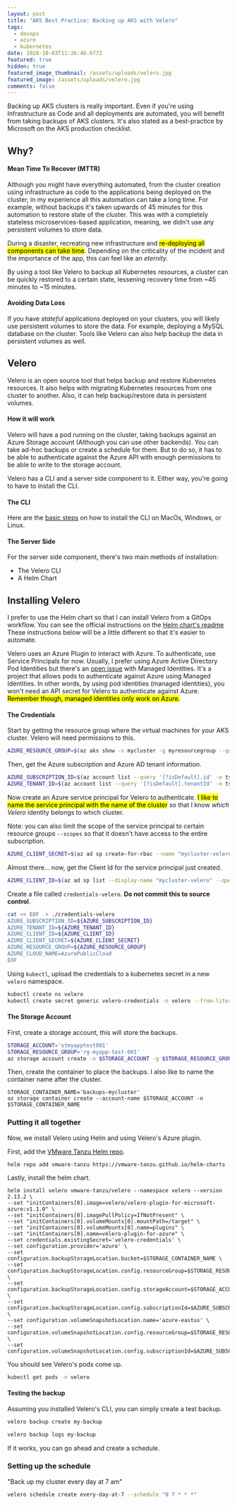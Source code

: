 ```yaml
---
layout: post
title: "AKS Best Practice: Backing up AKS with Velero"
tags:
  - devops
  - azure
  - kubernetes
date: 2020-10-03T11:26:40.677Z
featured: true
hidden: true
featured_image_thumbnail: /assets/uploads/velero.jpg
featured_image: /assets/uploads/velero.jpg
comments: false
---
```

Backing up AKS clusters is really important. Even if you're using Infrastructure as Code and all deployments are automated, you will benefit from taking backups of AKS clusters. It's also stated as a best-practice by Microsoft on the AKS production checklist.

<!--more-->

## Why?

#### Mean Time To Recover (MTTR)

Although you might have everything automated, from the cluster creation using infrastructure as code to the applications being deployed on the cluster, in my experience all this automation can take a long time. For example, without backups it's taken upwards of 45 minutes for this automation to restore state of the cluster. This was with a completely stateless microservices-based application, meaning, we didn't use any persistent volumes to store data.

During a disaster, recreating new infrastructure and <mark>re-deploying all components can take time</mark>. Depending on the criticality of the incident and the importance of the app, this can feel like an *eternity*. 

By using a tool like Velero to backup all Kubernetes resources, a cluster can be quickly restored to a certain state, lessening recovery time from ~45 minutes to ~15 minutes.

#### Avoiding Data Loss

If you have *stateful* applications deployed on your clusters, you will likely use persistent volumes to store the data. For example, deploying a MySQL database on the cluster. Tools like Velero can also help backup the data in persistent volumes as well. 

## Velero

Velero is an open source tool that helps backup and restore Kubernetes resources. It also helps with migrating Kubernetes resources from one cluster to another. Also, it can help backup/restore data in persistent volumes.

#### How it will work

Velero will have a pod running on the cluster, taking backups against an Azure Storage account (Although you can use other backends). You can take ad-hoc backups or create a schedule for them. But to do so, it has to be able to authenticate against the Azure API with enough permissions to be able to write to the storage account. 

Velero has a CLI and a server side component to it. Either way, you're going to have to install the CLI. 

#### The CLI

Here are the [basic steps](https://velero.io/docs/v1.5/basic-install/) on how to install the CLI on MacOs, Windows, or Linux. 

#### The Server Side

For the server side component, there's two main methods of installation: 

* The Velero CLI
* A Helm Chart

## Installing Velero

I prefer to use the Helm chart so that I can install Velero from a GitOps workflow.
You can see the official instructions on the [Helm chart's readme](https://github.com/vmware-tanzu/helm-charts/tree/main/charts/velero)
These instructions below will be a little different so that it's easier to automate.

Velero uses an Azure Plugin to interact with Azure. To authenticate, use Service Principals for now. Usually, I prefer using Azure Active Directory Pod Identities but there's an [open issue](https://github.com/vmware-tanzu/velero-plugin-for-microsoft-azure/issues/61) with Managed Identities. It's a project that allows pods to authenticate against Azure using Managed Identities. In other words, by using pod identities (managed identities), you won't need an API secret for Velero to authenticate against Azure. <mark>Remember though, managed identities only work on Azure.</mark>

#### The Credentials

Start by getting the resource group where the virtual machines for your AKS cluster. Velero will need permissions to this.

```bash
AZURE_RESOURCE_GROUP=$(az aks show -n mycluster -g myresourcegroup --query "nodeResourceGroup" -o tsv)
```

Then, get the Azure subscription and Azure AD tenant information.

``` bash
AZURE_SUBSCRIPTION_ID=$(az account list --query '[?isDefault].id' -o tsv)
AZURE_TENANT_ID=$(az account list --query '[?isDefault].tenantId' -o tsv)
```

Now create an Azure service principal for Velero to authenticate. <mark>I like to name the service principal with the name of the cluster</mark> so that I know _which Velero_ identity belongs to which cluster. 

Note: you can also limit the scope of the service principal to certain resource groups `--scopes` so that it doesn't have access to the entire subscription.

``` bash
AZURE_CLIENT_SECRET=$(az ad sp create-for-rbac --name "mycluster-velero" --role "Contributor" --query 'password' -o tsv)
```

Almost there... now, get the Client Id for the service principal just created. 

``` bash
AZURE_CLIENT_ID=$(az ad sp list --display-name "mycluster-velero" --query '[0].appId' -o tsv)
```

Create a file called `credentials-velero`. **Do not commit this to source control**.

```bash
cat << EOF  > ./credentials-velero
AZURE_SUBSCRIPTION_ID=${AZURE_SUBSCRIPTION_ID}
AZURE_TENANT_ID=${AZURE_TENANT_ID}
AZURE_CLIENT_ID=${AZURE_CLIENT_ID}
AZURE_CLIENT_SECRET=${AZURE_CLIENT_SECRET}
AZURE_RESOURCE_GROUP=${AZURE_RESOURCE_GROUP}
AZURE_CLOUD_NAME=AzurePublicCloud
EOF
```

Using `kubectl`, upload the credentials to a kubernetes secret in a new `velero` namespace.

``` bash
kubectl create ns velero
kubectl create secret generic velero-credentials -n velero --from-literal="cloud=$(cat ./credentials-velero)"
```

#### The Storage Account

First, create a storage account, this will store the backups.

```bash
STORAGE_ACCOUNT='stmyapptest001'
STORAGE_RESOURCE_GROUP='rg-myapp-test-001'
az storage account create -n $STORAGE_ACCOUNT -g $STORAGE_RESOURCE_GROUP
```

Then, create the container to place the backups. I also like to name the container name after the cluster.

```
STORAGE_CONTAINER_NAME='backups-mycluster'
az storage container create --account-name $STORAGE_ACCOUNT -n $STORAGE_CONTAINER_NAME
```

### Putting it all together 

Now, we install Velero using Helm and using Velero's Azure plugin.

First, add the [VMware Tanzu Helm repo](https://vmware-tanzu.github.io/helm-charts/).

```
helm repo add vmware-tanzu https://vmware-tanzu.github.io/helm-charts
```

Lastly, install the helm chart.
```
helm install velero vmware-tanzu/velero --namespace velero --version 2.13.2 \
--set "initContainers[0].image=velero/velero-plugin-for-microsoft-azure:v1.1.0" \
--set "initContainers[0].imagePullPolicy=IfNotPresent" \
--set "initContainers[0].volumeMounts[0].mountPath=/target" \
--set "initContainers[0].volumeMounts[0].name=plugins" \
--set "initContainers[0].name=velero-plugin-for-azure" \
--set credentials.existingSecret='velero-credentials' \
--set configuration.provider='azure' \
--set configuration.backupStorageLocation.bucket=$STORAGE_CONTAINER_NAME \
--set configuration.backupStorageLocation.config.resourceGroup=$STORAGE_RESOURCE_GROUP \
--set configuration.backupStorageLocation.config.storageAccount=$STORAGE_ACCOUNT \
--set configuration.backupStorageLocation.config.subscriptionId=$AZURE_SUBSCRIPTION_ID \
--set configuration.volumeSnapshotLocation.name='azure-eastus' \
--set configuration.volumeSnapshotLocation.config.resourceGroup=$STORAGE_RESOURCE_GROUP \
--set configuration.volumeSnapshotLocation.config.subscriptionId=$AZURE_SUBSCRIPTION_ID
```

You should see Velero's pods come up. 

``` bash
kubectl get pods -n velero
```

#### Testing the backup

Assuming you installed Velero's CLI, you can simply create a test backup.

```bash
velero backup create my-backup

velero backup logs my-backup
```

If it works, you can go ahead and create a schedule.

### Setting up the schedule

"Back up my cluster every day at 7 am"

```bash
velero schedule create every-day-at-7 --schedule "0 7 * * *"
```
